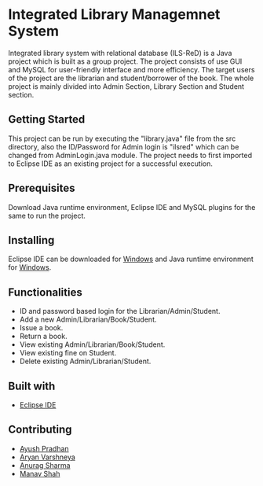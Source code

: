 # Integrated Library Managemnet System
Integrated library system with relational database (ILS-ReD) is a Java project which is built as a group project. The project consists of use GUI and MySQL for user-friendly interface and more efficiency. The target users of the project are the librarian and student/borrower of the book. The whole project is mainly divided into Admin Section, Library Section and Student section. 
## Getting Started
This project can be run by executing the "library.java" file from the src directory, also the ID/Password for Admin login is "ilsred" which can be changed from AdminLogin.java module. The project needs to first imported to Eclipse IDE as an existing project for a successful execution.
## Prerequisites
Download Java runtime environment, Eclipse IDE and MySQL plugins for the same to run the project. 
## Installing
Eclipse IDE can be downloaded for [Windows](https://www.eclipse.org/downloads/) and Java runtime environment for [Windows](https://www.java.com/en/download/).
## Functionalities
- ID and password based login for the Librarian/Admin/Student.
- Add a new Admin/Librarian/Book/Student.
- Issue a book.
- Return a book.
- View existing Admin/Librarian/Book/Student.
- View existing fine on Student. 
- Delete existing Admin/Librarian/Student.
## Built with 
- [Eclipse IDE](https://www.eclipse.org/downloads/)
## Contributing 
- [Ayush Pradhan](https://www.linkedin.com/in/ayush-pradhan-a8bb46195/)
- [Aryan Varshneya](https://github.com/N3M355i5)
- [Anurag Sharma](https://www.facebook.com/profile.php?id=100003970616933&ref=content_filter)
- [Manav Shah](https://www.facebook.com/profile.php?id=100001997428017&ref=content_filter)
